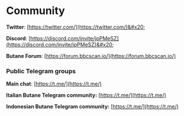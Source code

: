# Community

**Twitter**: [https://twitter.com/](https://twitter.com/)&#x20;

**Discord**: [https://discord.com/invite/jpPMeSZ](https://discord.com/invite/jpPMeSZ)&#x20;

**Butane Forum**: [https://forum.bbcscan.io/](https://forum.bbcscan.io/)

### Public Telegram groups

**Main chat**: [https://t.me/](https://t.me/)

<!-- **Butane announcements group**: [https://t.me/FuseAnnouncements](https://t.me/FuseAnnouncements) -->

<!-- **Butane Cash group**: [https://t.me/fusecash](https://t.me/fusecash) -->

<!-- **TLChainSwap group**: [https://t.me/fuseswap](https://t.me/fuseswap) -->

<!-- **Butane NFTs**: [https://t.me/fuseNFTs](https://t.me/fuseNFTs)&#x20; -->

**Italian Butane Telegram community:** [https://t.me/](https://t.me/)

**Indonesian Butane Telegram community:** [https://t.me/](https://t.me/)


